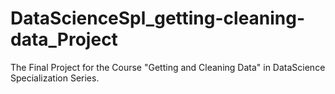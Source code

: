 # DataScienceSpl_getting-cleaning-data_Project
The Final Project for the Course "Getting and Cleaning Data" in DataScience Specialization Series.









